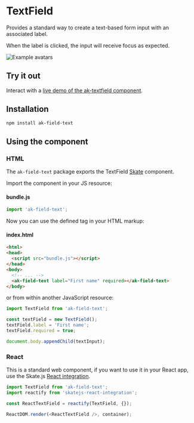 # TextField

Provides a standard way to create a text-based form input with an associated label.

When the label is clicked, the input will receive focus as expected.

![Example avatars](https://bytebucket.org/atlassian/atlaskit/raw/master/packages/ak-textfield/docs/textfield.gif)

## Try it out

Interact with a [live demo of the ak-textfield component](https://aui-cdn.atlassian.com/atlaskit/stories/ak-textfield/@VERSION@/).

## Installation

```sh
npm install ak-field-text
```

## Using the component

### HTML

The `ak-field-text` package exports the TextField [Skate](https://github.com/skatejs/skatejs) component.

Import the component in your JS resource:

#### bundle.js

```js
import 'ak-field-text';
```

Now you can use the defined tag in your HTML markup:

#### index.html

```html
<html>
<head>
  <script src="bundle.js"></script>
</head>
<body>
  <!-- ... -->
  <ak-field-text label="First name" required></ak-field-text>
</body>
```

or from within another JavaScript resource:

```js
import TextField from 'ak-field-text';

const textField = new TextField();
textField.label = 'First name';
textField.required = true;

document.body.appendChild(textInput);
```

### React

This is a standard web component, if you want to use it in your React app, use the Skate.js [React integration](https://github.com/webcomponents/react-integration).

```js
import TextField from 'ak-field-text';
import reactify from 'skatejs-react-integration';

const ReactTextField = reactify(TextField, {});

ReactDOM.render(<ReactTextField />, container);
```
